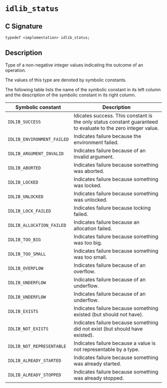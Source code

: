 # `idlib_status`

## C Signature
```
typedef <implementation> idlib_status;
```

## Description
Type of a non-negative integer values indicating the outcome of an operation.

The values of this type are denoted by symbolic constants.

The following table lists the name of the symbolic constant in its left column and the description of the symbolic constant in its right column.

| Symbolic constant          | Description                                                                                                                       |
|----------------------------|-----------------------------------------------------------------------------------------------------------------------------------|
| `IDLIB_SUCCESS`            | Idicates success. This constant is the only status constant guaranteed to evaluate to the zero integer value.                     |
| `IDLIB_ENVIRONMENT_FAILED` | Indicates failure because the environment failed.                                                                                 |
| `IDLIB_ARGUMENT_INVALID`   | Indicates failure because of an invalid argument.                                                                                 |
| `IDLIB_ABORTED`            | Indicates failure because something was aborted.                                                                                  |
| `IDLIB_LOCKED`             | Indicates failure because something was locked.                                                                                   |
| `IDLIB_UNLOCKED`           | Indicates failure because something was unlocked.                                                                                 |
| `IDLIB_LOCK_FAILED`        | Indicates failure because locking failed.                                                                                         |
| `IDLIB_ALLOCATION_FAILED`  | Indicates failure because an allocation failed.                                                                                   |
| `IDLIB_TOO_BIG`            | Indicates failure because something was too big.                                                                                  |
| `IDLIB_TOO_SMALL`          | Indicates failure because something was too small.                                                                                |
| `IDLIB_OVERFLOW`           | Indicates failure because of an overflow.                                                                                         |
| `IDLIB_UNDERFLOW`          | Indicates failure because of an underflow.                                                                                        |
| `IDLIB_UNDERFLOW`          | Indicates failure because of an underflow.                                                                                        |
| `IDLIB_EXISTS`             | Indicates failure because something existed (but should not have).                                                                |
| `IDLIB_NOT_EXISTS`         | Indicates failure because something did not exist (but should have existed).                                                      |
| `IDLIB_NOT_REPRESENTABLE`  | Indicates failure because a value is not representable by a type.                                                                 |
| `IDLIB_ALREADY_STARTED`    | Indicates failure because something was already started.                                                                          |
| `IDLIB_ALREADY_STOPPED`    | Indicates failure because something was already stopped.                                                                          |
